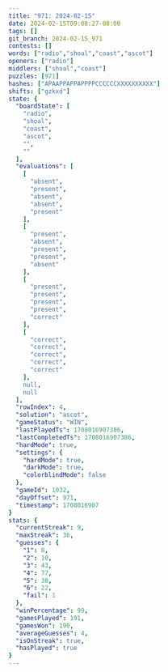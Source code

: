 ```yaml
---
title: "971: 2024-02-15"
date: 2024-02-15T09:08:27-08:00
tags: []
git_branch: 2024-02-15_971
contests: []
words: ["radio","shoal","coast","ascot"]
openers: ["radio"]
middlers: ["shoal","coast"]
puzzles: [971]
hashes: ["APAAPPAPPAPPPPCCCCCCXXXXXXXXXX"]
shifts: ["gzkxd"]
state: {
  "boardState": [
    "radio",
    "shoal",
    "coast",
    "ascot",
    "",
    ""
  ],
  "evaluations": [
    [
      "absent",
      "present",
      "absent",
      "absent",
      "present"
    ],
    [
      "present",
      "absent",
      "present",
      "present",
      "absent"
    ],
    [
      "present",
      "present",
      "present",
      "present",
      "correct"
    ],
    [
      "correct",
      "correct",
      "correct",
      "correct",
      "correct"
    ],
    null,
    null
  ],
  "rowIndex": 4,
  "solution": "ascot",
  "gameStatus": "WIN",
  "lastPlayedTs": 1708016907386,
  "lastCompletedTs": 1708016907386,
  "hardMode": true,
  "settings": {
    "hardMode": true,
    "darkMode": true,
    "colorblindMode": false
  },
  "gameId": 1032,
  "dayOffset": 971,
  "timestamp": 1708016907
}
stats: {
  "currentStreak": 9,
  "maxStreak": 36,
  "guesses": {
    "1": 0,
    "2": 10,
    "3": 43,
    "4": 77,
    "5": 38,
    "6": 22,
    "fail": 1
  },
  "winPercentage": 99,
  "gamesPlayed": 191,
  "gamesWon": 190,
  "averageGuesses": 4,
  "isOnStreak": true,
  "hasPlayed": true
}
---
```

<!-- more -->
